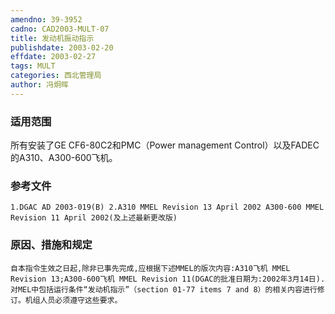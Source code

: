 ```yaml
---
amendno: 39-3952
cadno: CAD2003-MULT-07
title: 发动机振动指示
publishdate: 2003-02-20
effdate: 2003-02-27
tags: MULT
categories: 西北管理局
author: 冯炯晖
---
```


### 适用范围 
所有安装了GE CF6-80C2和PMC（Power management Control）以及FADEC的A310、A300-600飞机。

### 参考文件
    1.DGAC AD 2003-019(B) 2.A310 MMEL Revision 13 April 2002 A300-600 MMEL Revision 11 April 2002(及上述最新更改版) 

### 原因、措施和规定 
    自本指令生效之日起,除非已事先完成,应根据下述MMEL的版次内容:A310飞机 MMEL Revision 13;A300-600飞机 MMEL Revision 11(DGAC的批准日期为:2002年3月14日).对MEL中包括运行条件“发动机指示”（section 01-77 items 7 and 8）的相关内容进行修订。机组人员必须遵守这些要求。
